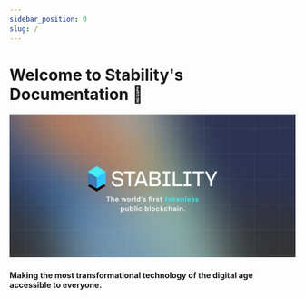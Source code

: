 ```yaml
---
sidebar_position: 0
slug: /
---
```


# Welcome to Stability's Documentation 👋

![Stability Documentation](../static/img/stability-social.jpg)

#### Making the most transformational technology of the digital age accessible to everyone.
